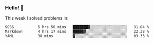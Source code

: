 ### Hello! 👋

This week I solved problems in:

<!--START_SECTION:waka-->

```txt
SCSS           5 hrs 56 mins   ███████▓░░░░░░░░░░░░░░░░░   31.04 %
Markdown       4 hrs 17 mins   █████▓░░░░░░░░░░░░░░░░░░░   22.38 %
YAML           38 mins         ▓░░░░░░░░░░░░░░░░░░░░░░░░   03.33 %
```

<!--END_SECTION:waka-->
